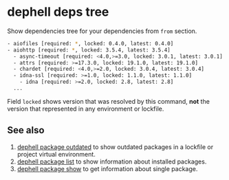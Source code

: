 # dephell deps tree

Show dependencies tree for your dependencies  from `from` section.

```bash
- aiofiles [required: *, locked: 0.4.0, latest: 0.4.0]
- aiohttp [required: *, locked: 3.5.4, latest: 3.5.4]
  - async-timeout [required: <4.0,>=3.0, locked: 3.0.1, latest: 3.0.1]
  - attrs [required: >=17.3.0, locked: 19.1.0, latest: 19.1.0]
  - chardet [required: <4.0,>=2.0, locked: 3.0.4, latest: 3.0.4]
  - idna-ssl [required: >=1.0, locked: 1.1.0, latest: 1.1.0]
    - idna [required: >=2.0, locked: 2.8, latest: 2.8]
  ...
```

Field `locked` shows version that was resolved by this command, **not** the version that represented in any environment or lockfile.

## See also

1. [dephell package outdated](cmd-package-list) to show outdated packages in a lockfile or project virtual environment.
1. [dephell package list](cmd-package-list) to show information about installed packages.
1. [dephell package show](cmd-package-show) to get information about single package.
